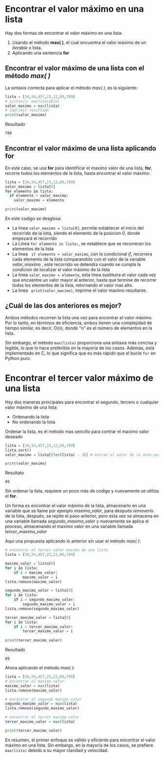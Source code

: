 # Encontrar el valor máximo en una lista
Hay dos formas de encontrar el valor máximo en una lista:
1. Usando el método **max( )**, el cual encuentra el valor máximo de un *iterable* o lista.
2. Aplicando una sentencia **for**

## Encontrar el valor máximo de una lista con el método *max( )*
La sintaxis correcta para aplicar el método *max( )*, es la siguiente:
```python
lista = [34,54,457,23,12,89,789]
# sintaxis: max(iterable)
valor_maximo = max(lista)
# imprimir resultado
print(valor_maximo)
```
Resultado
```bash
789
```

## Encontrar el valor máximo de una lista aplicando **for**
En este caso, se usa **for** para identificar el maximo valor de una lista, **for**, recorre todos los elementos de la lista, hasta encontrar el valor máximo:
```python
lista = [34,54,457,23,12,89,789]
valor_maximo = lista[0]
for elemento in lista:
  if elemento > valor_maximo:
    valor_maximo = elemento

print(valor_maximo)
```
En este codigo se desglosa:
- La línea ```valor_maximo = lista[0]```, permite establecer el inicio del recorrido de la lista, siendo el elemento de la posicion *0*, donde empezará el recorrido
- La Línea ```for elemento in lista:```, se establece que se recorreran los elementos de la lista
- La linea ``` if elemento > valor_maximo```, con la condicional *if*, recorrera cada elemento de la lista comparandolo con el valor de la variable *valor_maximo* , este recorrido se detendra cuando se cumpla la condicion de localizar el valor máximo de la lista
- La linea ```valor_maximo = elemento```, esta linea sustituira el valor cada vez que encuentre un valor mayor al anterior, hasta que termine de recorrer todos los elementos de la lista, retornando el valor mas alto.
- La linea ``` print(valor_maximo)```, imprime el valor maximo resultante.

## ¿Cuál de las dos anteriores es mejor?
Ambos métodos recorren la lista una vez para encontrar el valor máximo. Por lo tanto, en términos de eficiencia, ambos tienen una complejidad de tiempo similar, es decir, O(n), donde "n" es el número de elementos en la lista.

Sin embargo, el método `max(lista)` proporciona una sintaxis más concisa y legible, lo que lo hace preferible en la mayoría de los casos. Además, está implementado en C, lo que significa que es más rápido que el bucle `for` en Python puro.



# Encontrar el tercer valor máximo de una lista
Hsy dos maneras principales para encontrar el segundo, tercero o cualquier valor máximo de una lista:
- Ordenando la lista
- No ordenando la lista

Ordenar la lista, es el método mas sencillo para contrar el maximo valor deseado
```python
lista = [34,54,457,23,12,89,789]
lista.sort()
valor_maximo = lista[(len(lista) - 3)] # extrae el valor de la ante-penúltima posicion

print(valor_maximo)
```
Resultato
```
89
```

Sin ordenar la lista, requiere un poco más de codigo y nuevamente se utiliza el **for**.

Un forma es encontrar el valor máximo de la lista, almacenarlo en una variable que se llame por ejemplo *maximo_valor*, para después *removerlo* de la lista,  después, se repite el paso anterior, pero esta vez se almacena en una variable llamada *segundo_maximo_valor* y nuevamente se aplica el proceso, almacenando el maximo valor en una variable llamada *tercer_maximo_valor*

Aqui una propuesta aplicando lo anterior sin usar el método *max( )*:
```python
# encontrar el tercer valor maximo de una lista
lista = [34,54,457,23,12,89,789]

maximo_valor = lista[0]
for i in lista:
    if i > maximo_valor:
        maximo_valor = i
lista.remove(maximo_valor)

segundo_maximo_valor = lista[0]
for i in lista:
    if i > segundo_maximo_valor:
        segundo_maximo_valor = i
lista.remove(segundo_maximo_valor)

tercer_maximo_valor = lista[0]
for i in lista:
    if i > tercer_maximo_valor:
        tercer_maximo_valor = i
        
print(tercer_maximo_valor)
```
Resultado
```
89
```

Ahora aplicando el método *max( )*:
```python
lista = [34,54,457,23,12,89,789]
# encontrar el maximo valor
maximo_valor = max(lista)
lista.remove(maximo_valor)

# encontrar el segundo maximo valor
segundo_maximo_valor = max(lista)
lista.remove(segundo_maximo_valor)

# encontrar el tercer maximo valor
tercer_maximo_valor = max(lista)

print(tercer_maximo_valor)
```

En resumen, el primer enfoque es válido y eficiente para encontrar el valor máximo en una lista. Sin embargo, en la mayoría de los casos, se prefiere `max(lista)` debido a su mayor claridad y velocidad.
